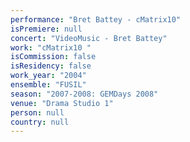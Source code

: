 ```yaml
---
performance: "Bret Battey - cMatrix10"
isPremiere: null
concert: "VideoMusic - Bret Battey"
work: "cMatrix10 "
isCommission: false
isResidency: false
work_year: "2004"
ensemble: "FUSIL"
season: "2007-2008: GEMDays 2008"
venue: "Drama Studio 1"
person: null
country: null
---
```


